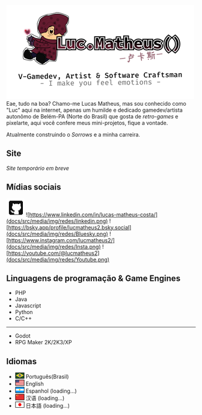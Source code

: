 ![Logo](docs/src/media/img/logo.png)  
Eae, tudo na boa? Chamo-me Lucas Matheus, mas sou conhecido como "Luc" aqui na internet, apenas um humilde e dedicado gamedev/artista autonômo de Belém-PA (Norte do Brasil) que gosta de _retro-games_ e pixelarte, aqui você confere meus mini-projetos, fique a vontade.  
 
Atualmente construindo o *Sorrows* e a minha carreira.
## Site
  _Site temporário em breve_
## Mídias sociais
![#](docs/src/media/img/redes/Github.png) ![https://www.linkedin.com/in/lucas-matheus-costa/](docs/src/media/img/redes/linkedin.png) ![https://bsky.app/profile/lucmatheus2.bsky.social](docs/src/media/img/redes/Bluesky.png) ![https://www.instagram.com/lucmatheus2/](docs/src/media/img/redes/Insta.png) ![https://youtube.com/@lucmatheus2](docs/src/media/img/redes/Youtube.png)
## Linguagens de programação & Game Engines
* PHP
* Java
* Javascript
* Python
* C/C++
---
* Godot
* RPG Maker 2K/2K3/XP

## Idiomas
* ![Bandeira do Brasil](docs/src/media/img/idiomas/bra.png) Português(Brasil)
* ![Bandeira dos EUA](docs/src/media/img/idiomas/usa.png) English
* ![Bandeira da Argentina](docs/src/media/img/idiomas/arg.png) Espanhol (loading...)
* ![Bandeira da China](docs/src/media/img/idiomas/chn.png) 汉语 (loading...)
* ![Bandeira do Japão](docs/src/media/img/idiomas/jpn.png) 日本語 (loading...)